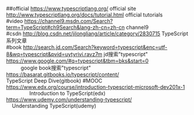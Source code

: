 ##official
https://www.typescriptlang.org/ official site<br>
http://www.typescriptlang.org/docs/tutorial.html  official  tutorials<br>
#video
https://channel9.msdn.com/Search?term=TypeScript#ch9Search&lang-zh-cn=zh-cn  channel9<br>
#csdn
http://blog.csdn.net/jilongliang/article/category/2830715  TypeScript系列文章<br>
#book
http://search.jd.com/Search?keyword=typescript&enc=utf-8&wq=typescript&pvid=uytyrivi.ravz7m jd搜索"typescript"<br>
https://www.google.com/#q=typescript&tbm=bks&start=0                                        google book搜索"typescript"<br>
https://basarat.gitbooks.io/typescript/content/                                             TypeScript Deep Dive(gitbook)
#MOOC
https://www.edx.org/course/introduction-typescript-microsoft-dev201x-1                      Introduction to TypeScript(edx)<br>
https://www.udemy.com/understanding-typescript/                                             Understanding TypeScript(udemy)<br>
